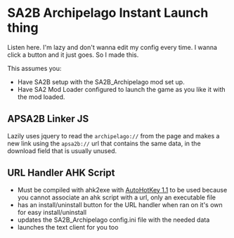 # SA2B Archipelago Instant Launch thing
Listen here. I'm lazy and don't wanna edit my config every time. I wanna click a button and it just goes.
So I made this.

This assumes you:
 - Have SA2B setup with the SA2B_Archipelago mod set up.
 - Have SA2 Mod Loader configured to launch the game as you like it with the mod loaded.

## APSA2B Linker JS
Lazily uses jquery to read the `archipelago://` from the page and makes a new link using the `apsa2b://` url that contains the same data, in the download field that is usually unused.

## URL Handler AHK Script

- Must be compiled with ahk2exe with [AutoHotKey 1.1](https://www.autohotkey.com/download/ahk-install.exe) to be used because you cannot associate an ahk script with a url, only an executable file
- has an install/uninstall button for the URL handler when ran on it's own for easy install/uninstall
- updates the SA2B_Archipelago config.ini file with the needed data
- launches the text client for you too